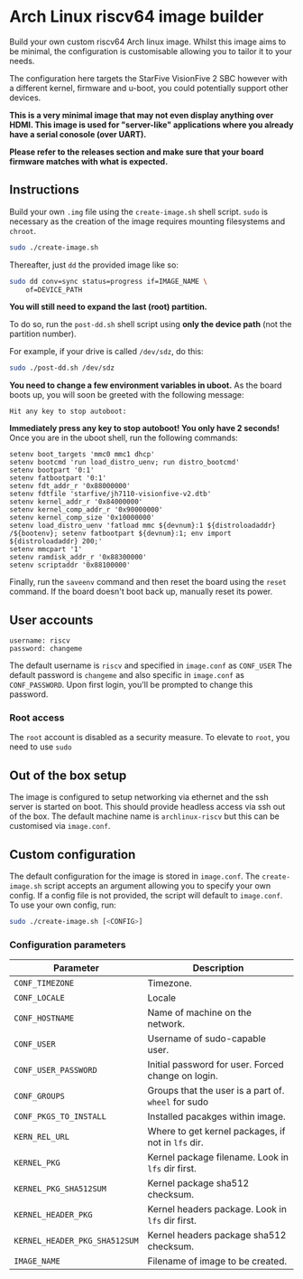 # Arch Linux riscv64 image builder

Build your own custom riscv64 Arch linux image. Whilst this image aims to be
minimal, the configuration is customisable allowing you to tailor it to your
needs.

The configuration here targets the StarFive VisionFive 2 SBC however with a
different kernel, firmware and u-boot, you could potentially support
other devices.

**This is a very minimal image that may not even display anything over HDMI.
This image is used for "server-like" applications where you already have a
serial conosole (over UART).**

**Please refer to the releases section and make sure that your board firmware
matches with what is expected.**

## Instructions
Build your own `.img` file using the `create-image.sh` shell script. `sudo` is
necessary as the creation of the image requires mounting filesystems and
`chroot`.
```bash
sudo ./create-image.sh
```

Thereafter,
just `dd` the provided image like so:
```bash
sudo dd conv=sync status=progress if=IMAGE_NAME \
    of=DEVICE_PATH
```

**You will still need to expand the last (root) partition.**

To do so, run the `post-dd.sh` shell script using **only the device path**
(not the partition number).

For example, if your drive is called `/dev/sdz`, do this:

```bash
sudo ./post-dd.sh /dev/sdz
```

**You need to change a few environment variables in uboot.**
As the board boots up, you will soon be greeted with the following
message:

```
Hit any key to stop autoboot:
```

**Immediately press any key to stop autoboot! You only have 2 seconds!**
Once you are in the uboot shell, run the following commands:

```
setenv boot_targets 'mmc0 mmc1 dhcp'
setenv bootcmd 'run load_distro_uenv; run distro_bootcmd'
setenv bootpart '0:1'
setenv fatbootpart '0:1'
setenv fdt_addr_r '0x88000000'
setenv fdtfile 'starfive/jh7110-visionfive-v2.dtb'
setenv kernel_addr_r '0x84000000'
setenv kernel_comp_addr_r '0x90000000'
setenv kernel_comp_size '0x10000000'
setenv load_distro_uenv 'fatload mmc ${devnum}:1 ${distroloadaddr} /${bootenv}; setenv fatbootpart ${devnum}:1; env import ${distroloadaddr} 200;'
setenv mmcpart '1'
setenv ramdisk_addr_r '0x88300000'
setenv scriptaddr '0x88100000'
```


Finally, run the `saveenv` command and then reset the board using the `reset` command.
If the board doesn't boot back up, manually reset its power.

## User accounts
```
username: riscv
password: changeme
```
The default username is `riscv` and specified in `image.conf` as `CONF_USER`
The default password is `changeme` and also specific in `image.conf` as
`CONF_PASSWORD`. Upon first login, you'll be prompted to change this password.

### Root access
The `root` account is disabled as a security measure. To elevate to `root`,
you need to use `sudo`

## Out of the box setup
The image is configured to setup networking via ethernet and the ssh server is
started on boot. This should provide headless access via ssh out of the box.
The default machine name is `archlinux-riscv` but this can be customised via
`image.conf`.

## Custom configuration
The default configuration for the image is stored in `image.conf`. The
`create-image.sh` script accepts an argument allowing you to specify your
own config. If a config file is not provided, the script will default to
`image.conf`. To use your own config, run:
```bash
sudo ./create-image.sh [<CONFIG>]
```
### Configuration parameters
| Parameter                     | Description                                         |
| ----------------------        | --------------------------------------------------- |
| `CONF_TIMEZONE`               | Timezone.                                           |
| `CONF_LOCALE`                 | Locale                                              |
| `CONF_HOSTNAME`               | Name of machine on the network.                     |
| `CONF_USER`                   | Username of sudo-capable user.                      |
| `CONF_USER_PASSWORD`          | Initial password for user. Forced change on login.  |
| `CONF_GROUPS`                 | Groups that the user is a part of. `wheel` for sudo |
| `CONF_PKGS_TO_INSTALL`        | Installed pacakges within image.                    |
| `KERN_REL_URL`                | Where to get kernel packages, if not in `lfs` dir.  |
| `KERNEL_PKG`                  | Kernel package filename. Look in `lfs` dir first.   |
| `KERNEL_PKG_SHA512SUM`        | Kernel package sha512 checksum.                     |
| `KERNEL_HEADER_PKG`           | Kernel headers package. Look in `lfs` dir first.    |
| `KERNEL_HEADER_PKG_SHA512SUM` | Kernel headers package sha512 checksum.             |
| `IMAGE_NAME`                  | Filename of image to be created.                    |

